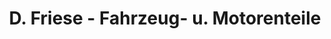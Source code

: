 ---
title: "D. Friese - Fahrzeug- u. Motorenteile"
url: /dillingen-a-d-donau/d-friese-fahrzeug-u-motorenteile/
shop: Allgemein
---